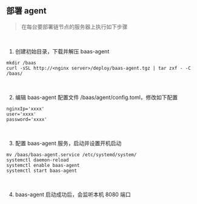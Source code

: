 ## 部署 agent

> 在每台要部署链节点的服务器上执行如下步骤

<br>

1. 创建初始目录，下载并解压 baas-agent

```
mkdir /baas
curl -sSL http://<nginx server>/deploy/baas-agent.tgz | tar zxf - -C /baas/
```

<br>

2. 编辑 baas-agent 配置文件 /baas/agent/config.toml，修改如下配置

```
nginxIp='xxxx'
user='xxxx'
password='xxxx'
```

<br>

3. 配置 baas-agent 服务，启动并设置开机启动

```
mv /baas/baas-agent.service /etc/systemd/system/
systemctl daemon-reload
systemctl enable baas-agent
systemctl start baas-agent
```

<br>

4. baas-agent 启动成功后，会监听本机 8080 端口